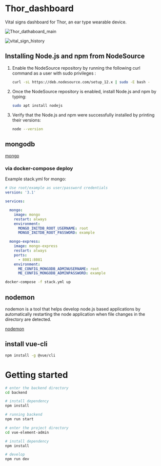 # Thor_dashboard
Vital signs dashboard for Thor, an ear type wearable device.

![Thor_dathaboard_main](https://imgur.com/V7JYSWQ)

![vital_sign_history](https://imgur.com/PxnOjvz.png)


## Installing Node.js and npm from NodeSource

1. Enable the NodeSource repository by running the following curl command as a user with sudo privileges :

    ```bash
    curl -sL https://deb.nodesource.com/setup_12.x | sudo -E bash -
    ```

2. Once the NodeSource repository is enabled, install Node.js and npm by typing:

    ```bash
    sudo apt install nodejs
    ```

3. Verify that the Node.js and npm were successfully installed by printing their versions:

    ```bash
    node --version
    ```

## mongodb

[mongo](https://hub.docker.com/_/mongo)

### via docker-compose deploy

Example stack.yml for mongo:

```yaml
# Use root/example as user/password credentials
version: '3.1'

services:

  mongo:
    image: mongo
    restart: always
    environment:
      MONGO_INITDB_ROOT_USERNAME: root
      MONGO_INITDB_ROOT_PASSWORD: example

  mongo-express:
    image: mongo-express
    restart: always
    ports:
      - 8081:8081
    environment:
      ME_CONFIG_MONGODB_ADMINUSERNAME: root
      ME_CONFIG_MONGODB_ADMINPASSWORD: example
```

```bash
docker-compose -f stack.yml up
```

## nodemon

nodemon is a tool that helps develop node.js based applications by automatically restarting the node application when file changes in the directory are detected.

[nodemon](https://www.npmjs.com/package/nodemon)

## install vue-cli

```bash
npm install -g @vue/cli
```

# Getting started

```bash
# enter the backend directory
cd backend

# install dependency
npm install

# running backend
npm run start
```

```bash
# enter the project directory
cd vue-element-admin

# install dependency
npm install

# develop
npm run dev
```


